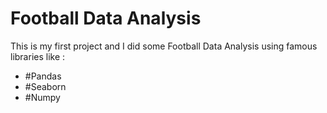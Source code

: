 # Football Data Analysis

This is my first project and I did some Football Data Analysis using famous libraries like :
- #Pandas
- #Seaborn
- #Numpy

